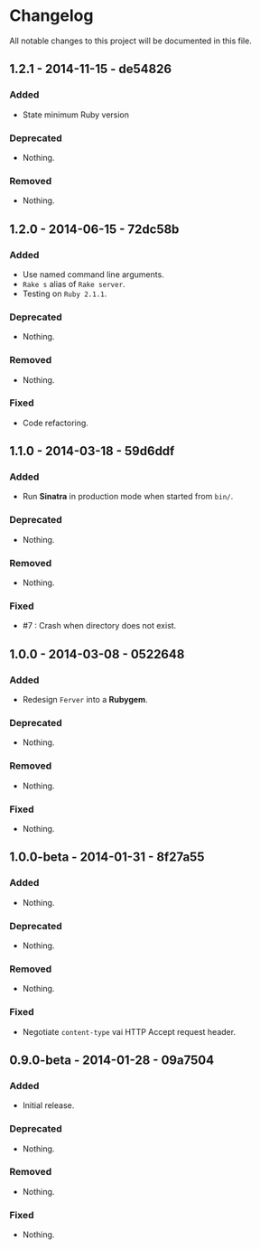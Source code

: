 # Changelog
All notable changes to this project will be documented in this file.

## 1.2.1 - 2014-11-15 - de54826

### Added

- State minimum Ruby version

### Deprecated
- Nothing.

### Removed
- Nothing.


## 1.2.0 - 2014-06-15 - 72dc58b

### Added
- Use named command line arguments.
- `Rake s` alias of `Rake server`.
- Testing on `Ruby 2.1.1`.

### Deprecated
- Nothing.

### Removed
- Nothing.

### Fixed
- Code refactoring.

## 1.1.0 - 2014-03-18 - 59d6ddf

### Added
- Run **Sinatra** in production mode when started from `bin/`.

### Deprecated
- Nothing.

### Removed
- Nothing.

### Fixed
- #7 : Crash when directory does not exist.

## 1.0.0 - 2014-03-08 - 0522648

### Added
- Redesign `Ferver` into a **Rubygem**.

### Deprecated
- Nothing.

### Removed
- Nothing.

### Fixed
- Nothing.

## 1.0.0-beta - 2014-01-31 - 8f27a55

### Added
- Nothing.

### Deprecated
- Nothing.

### Removed
- Nothing.

### Fixed
- Negotiate `content-type` vai HTTP Accept request header.

## 0.9.0-beta - 2014-01-28 - 09a7504

### Added
- Initial release.

### Deprecated
- Nothing.

### Removed
- Nothing.

### Fixed
- Nothing.
